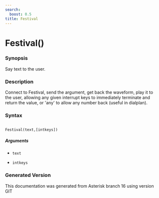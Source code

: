 ```yaml
---
search:
  boost: 0.5
title: Festival
---
```


# Festival()

### Synopsis

Say text to the user.

### Description

Connect to Festival, send the argument, get back the waveform, play it to the user, allowing any given interrupt keys to immediately terminate and return the value, or 'any' to allow any number back (useful in dialplan).<br>


### Syntax


```

Festival(text,[intkeys])
```
##### Arguments


* `text`

* `intkeys`


### Generated Version

This documentation was generated from Asterisk branch 16 using version GIT 